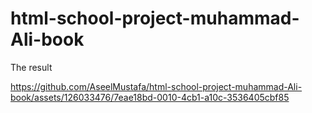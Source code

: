 # html-school-project-muhammad-Ali-book

The result

https://github.com/AseelMustafa/html-school-project-muhammad-Ali-book/assets/126033476/7eae18bd-0010-4cb1-a10c-3536405cbf85
